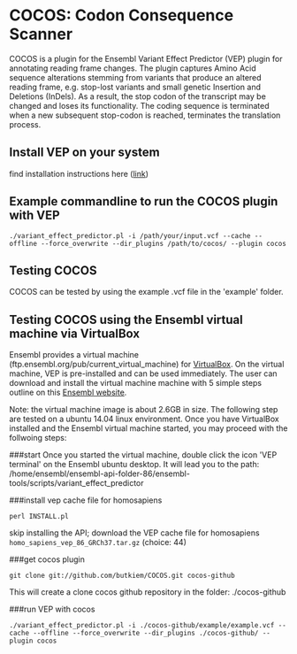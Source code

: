 

# COCOS: Codon Consequence Scanner 
COCOS is a plugin for the Ensembl Variant Effect Predictor (VEP) plugin for annotating reading frame changes.
The plugin captures Amino Acid sequence alterations stemming from variants that produce an altered reading frame, e.g. stop-lost variants and small genetic Insertion and Deletions (InDels).  As a result, the stop codon of the transcript may be changed and loses its functionality. The coding sequence is terminated when a new subsequent stop-codon is reached, terminates the translation process. 


## Install VEP on your system
find installation instructions here (<a href=http://useast.ensembl.org/info/docs/tools/vep/script/vep_download.html>link</a>)

## Example commandline to run the COCOS plugin with VEP

```
./variant_effect_predictor.pl -i /path/your/input.vcf --cache --offline --force_overwrite --dir_plugins /path/to/cocos/ --plugin cocos
```

## Testing COCOS

COCOS can be tested by using the example .vcf file in the 'example' folder.


## Testing COCOS using the Ensembl virtual machine via VirtualBox

Ensembl provides a virtual machine (ftp.ensembl.org/pub/current_virtual_machine) for <a href="https://www.virtualbox.org/">VirtualBox</a>. On the virtual machine, VEP is pre-installed and can be used immediately. The user can download and install the virtual machine machine with 5 simple steps outline on this <a href=http://www.ensembl.org/info/data/virtual_machine.html>Ensembl website</a>.

Note: the virtual machine image is about 2.6GB in size. The following step are tested on a ubuntu 14.04 linux environment. Once you have VirtualBox installed and the Ensembl virtual machine started, you may proceed with the follwoing steps:

###start
Once you started the virtual machine, double click the icon 'VEP terminal' on the Ensembl ubuntu desktop. It will lead you to the path: /home/ensembl/ensembl-api-folder-86/ensembl-tools/scripts/variant_effect_predictor

###install vep cache file for homosapiens
```
perl INSTALL.pl 
```
skip installing the API; download the VEP cache file for homosapiens `homo_sapiens_vep_86_GRCh37.tar.gz` (choice: 44)

###get cocos plugin
```
git clone git://github.com/butkiem/COCOS.git cocos-github
```
This will create a clone cocos github repository in the folder: ./cocos-github

###run VEP with cocos
```
./variant_effect_predictor.pl -i ./cocos-github/example/example.vcf --cache --offline --force_overwrite --dir_plugins ./cocos-github/ --plugin cocos
```

